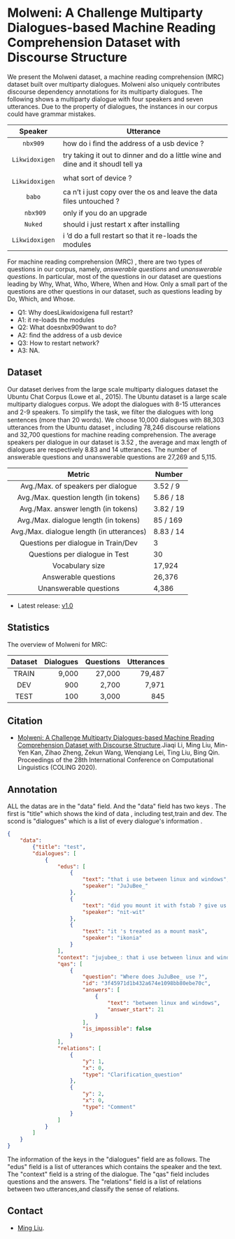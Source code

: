 # Molweni: A Challenge Multiparty Dialogues-based Machine Reading Comprehension Dataset with Discourse Structure 

We present the Molweni dataset, a machine reading comprehension (MRC) dataset built over multiparty dialogues.
Molweni also uniquely contributes discourse dependency annotations for its multiparty dialogues.
The following shows a multiparty dialogue with four speakers and seven utterances. Due to the property of dialogues, the instances in our corpus could have grammar mistakes. 

| Speaker | Utterance |
|:-------:|-----------|
| `nbx909` |  how do i ﬁnd the address of a usb device ? |
| `Likwidoxigen` | try taking it out to dinner and do a little wine and dine and it shoudl tell ya |
| ` Likwidoxigen` | what sort of device ? |
| `babo` | ca n’t i just copy over the os and leave the data ﬁles untouched ? |
| ` nbx909` | only if you do an upgrade |
| `Nuked` | should i just restart x after installing |
| `Likwidoxigen` | i ’d do a full restart so that it re-loads the modules |

For machine reading comprehension (MRC) , there are two types of questions in our corpus, namely, *answerable questions* and *unanswerable questions*. 
In particular, most of the questions in our dataset are questions leading by Why, What, Who, Where, When and How. Only a small part of the questions are other questions in our dataset, such as questions leading by Do, Which, and Whose. 


* Q1: Why doesLikwidoxigena full restart? 
* A1: it re-loads the modules
* Q2: What doesnbx909want to do?
* A2: ﬁnd the address of a usb device 
* Q3: How to restart network?
* A3: NA.



## Dataset

Our dataset derives from the large scale multiparty dialogues dataset the Ubuntu Chat Corpus (Lowe et al., 2015). The Ubuntu dataset is a large scale multiparty dialogues corpus. We adopt the dialogues with 8-15 utterances and 2-9 speakers. To simplify the task, we ﬁlter the dialogues with long sentences (more than 20 words).
We choose 10,000 dialogues with 88,303 utterances from the Ubuntu dataset , including 78,246 discourse relations and 32,700 questions for machine reading comprehension. 
The average speakers per dialogue in our dataset is 3.52 , the average and max length of dialogues are respectively 8.83 and 14 utterances. The number of answerable questions and unanswerable questions are 27,269 and 5,115. 

| Metric | Number |
|:-------:|-----------|
| Avg./Max. of speakers per dialogue | 3.52 / 9 |
| Avg./Max. question length (in tokens) | 5.86 / 18 |
| Avg./Max. answer length (in tokens) | 3.82 / 19 |
| Avg./Max. dialogue length (in tokens)  | 85 / 169 |
| Avg./Max. dialogue length (in utterances) | 8.83 / 14 |
| Questions per dialogue in Train/Dev | 3 |
| Questions per dialogue in Test | 30 |
| Vocabulary size | 17,924 |
| Answerable questions | 26,376 |
| Unanswerable questions | 4,386 |
* Latest release: [v1.0](https://github.com/HIT-SCIR/Molweni)

## Statistics

The overview of Molweni for MRC:

| Dataset | Dialogues | Questions |Utterances|
| :-----: | --------: | --------: | ------: |
|   TRAIN   |     9,000 |    27,000 |  79,487 |
|   DEV   |       900 |     2,700 |   7,971 |
|   TEST   |       100 |     3,000 |     845 |


## Citation
* [Molweni: A Challenge Multiparty Dialogues-based Machine Reading Comprehension Dataset with Discourse Structure](https://arxiv.org/abs/2004.05080).Jiaqi Li, Ming Liu, Min-Yen Kan, Zihao Zheng, Zekun Wang, Wenqiang Lei, Ting Liu, Bing Qin. Proceedings of the 28th International Conference on Computational Linguistics (COLING  2020).


## Annotation
ALL the datas are in the "data" field. And the "data" field has two keys . The first is "title" which shows the kind of data , including test,train and dev.
The scond is "dialogues" which is a list of every dialogue's information .

```json
{
	"data": 
		{"title": "test",
		"dialogues": [
			{
                "edus": [
					{
                        "text": "that i use between linux and windows",
                        "speaker": "JuJuBee_"
                    },
                    {
                        "text": "did you mount it with fstab ? give us a pastebin of the fstab that is probably it eh.EMOJI",
                        "speaker": "nit-wit"
                    },
                    {
                        "text": "it 's treated as a mount mask",
                        "speaker": "ikonia"
                    }
				],
				"context": "jujubee_: that i use between linux and windows nit-wit: did you mount it with fstab ? give us a pastebin of the fstab that is probably it eh.emoji ikonia: it 's treated as a mount mask",
				"qas": [
					{
                        "question": "Where does JuJuBee_ use ?",
                        "id": "3f45971d1b432a674e1098bb80ebe70c",
                        "answers": [
                            {
                                "text": "between linux and windows",
                                "answer_start": 21
                            }
                        ],
                        "is_impossible": false
                    }
				],
				"relations": [
					{
                        "y": 1,
                        "x": 0,
                        "type": "Clarification_question"
                    },
                    {
                        "y": 2,
                        "x": 0,
                        "type": "Comment"
                    }
				]
			}
		]
	}
}
```
The information of the keys in the "dialogues" field are as follows.
The "edus" field is a list of utterances which contains the speaker and the text.
The "context" field is a string of the dialogue.
The "qas" field includes questions and the answers.
The "relations" field is a list of relations between two utterances,and classify the sense of relations.

## Contact

* [Ming Liu](http://homepage.hit.edu.cn/liuming1981).
